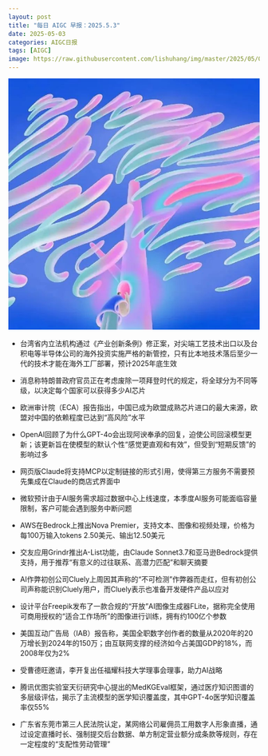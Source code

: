 ```yaml
---
layout: post
title: "每日 AIGC 早报：2025.5.3"
date: 2025-05-03
categories: AIGC日报
tags: [AIGC]
image: https://raw.githubusercontent.com/lishuhang/img/master/2025/05/0503-d.jpg
---
```


![封面图](https://raw.githubusercontent.com/lishuhang/img/master/2025/05/0503-d.jpg)

  - 台湾省内立法机构通过《产业创新条例》修正案，对尖端工艺技术出口以及台积电等半导体公司的海外投资实施严格的新管控，只有比本地技术落后至少一代的技术才能在海外工厂部署，预计2025年底生效

  - 消息称特朗普政府官员正在考虑废除一项拜登时代的规定，将全球分为不同等级，以决定每个国家可以获得多少AI芯片

  - 欧洲审计院（ECA）报告指出，中国已成为欧盟成熟芯片进口的最大来源，欧盟对中国的依赖程度已达到“高风险”水平

  - OpenAI回顾了为什么GPT-4o会出现阿谀奉承的回复，迫使公司回滚模型更新；该更新旨在使模型的默认个性“感觉更直观和有效”，但受到“短期反馈”的影响过多

  - 网页版Claude将支持MCP以定制链接的形式引用，使得第三方服务不需要预先集成在Claude的商店式界面中

  - 微软预计由于AI服务需求超过数据中心上线速度，本季度AI服务可能面临容量限制，客户可能会遇到服务中断问题

  - AWS在Bedrock上推出Nova Premier，支持文本、图像和视频处理，价格为每100万输入tokens 2.50美元、输出12.50美元

  - 交友应用Grindr推出A-List功能，由Claude Sonnet3.7和亚马逊Bedrock提供支持，用于推荐“有意义的过往联系、高潜力匹配”和聊天摘要

  - AI作弊初创公司Cluely上周因其声称的“不可检测”作弊器而走红，但有初创公司声称能识别Cluely用户，而Cluely表示也准备开发硬件产品以应对

  - 设计平台Freepik发布了一款合规的“开放”AI图像生成器FLite，据称完全使用可商用授权的“适合工作场所”的图像进行训练，拥有约100亿个参数

  - 美国互动广告局（IAB）报告称，美国全职数字创作者的数量从2020年的20万增长到2024年的150万；由互联网支撑的经济如今占美国GDP的18%，而2008年仅为2%

  - 受曹德旺邀请，李开复出任福耀科技大学理事会理事，助力AI战略

  - 腾讯优图实验室天衍研究中心提出的MedKGEval框架，通过医疗知识图谱的多层级评估，揭示了主流模型的医学知识覆盖度，其中GPT-4o医学知识覆盖率仅55%

  - 广东省东莞市第三人民法院认定，某网络公司雇佣员工用数字人形象直播，通过设定直播时长、强制提交后台数据、单方制定营业额分成条款等规则，存在一定程度的“支配性劳动管理”